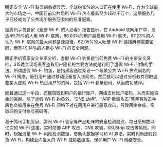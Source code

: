 腾讯安全 Wi-Fi 联盟的数据显示，全球约10%的人口正在使用 Wi-Fi，作为全球最大的市场之一，中国目前公共场所 Wi-Fi 热点覆盖至少超过千万个，这项服务几乎已经成为了公共场所服务范围内的标准配置。

据腾讯手机管家《爱蹭 Wi-Fi 的人必看》报告显示，在 Android 联网用户中，高达49.75%的人用 Wi-Fi 联网，86.03%的用户最爱用 Wi-Fi 聊天，67.23%的人认为 Wi-Fi 联网的最大问题是速度慢，62.05%的人吐槽 Wi-Fi 连接麻烦需要密码，而有49.14%的人担心 Wi-Fi 的安全问题。

腾讯手机管家安全专家分析，虚假 Wi-Fi 钓鱼是当前免费 Wi-Fi 的主要安全风险，315晚会现场黑客盗取用户隐私的主要方法就是利用了虚假 Wi-Fi 钓鱼的手法。所谓虚假 Wi-Fi 钓鱼，是指黑客通过架设一个与某公共 Wi-Fi 热点同名的 Wi-Fi 网络，吸引用户通过移动设备接入该网络，然后就可以通过分析软件窃取这些接入虚假 Wi-Fi 热点用户的资料，包括 Wi-Fi 登录密码，从而成功破译。

而且通过这一手段，还能窃取到用户的银行账户、网络支付账户密码，从而实施资金的盗刷。除了虚假 Wi-Fi 钓鱼外，“DNS 劫持”、“ARP 欺骗攻击”等黑客攻击手段也会被用来在免费 Wi-Fi 网络下对在网用户进行恶意攻击，导致网络瘫痪、窃取网购支付账号密码等。

基于腾讯手机管家、腾讯 Wi-Fi 管家等产品矩阵的安全检测触点，每日感知数以亿次的 Wi-Fi 连接，实时防御 ARP 攻击，DNS 欺骗，SSLStrip 攻击等风险。同时，根据海量 Wi-Fi 风险检测数据，借助大数据学习和 AI 算法，实时判断虚假钓鱼 Wi-Fi，构建业内最大的 Wi-Fi 威胁数据库，保护用户 Wi-Fi 网络安全。


